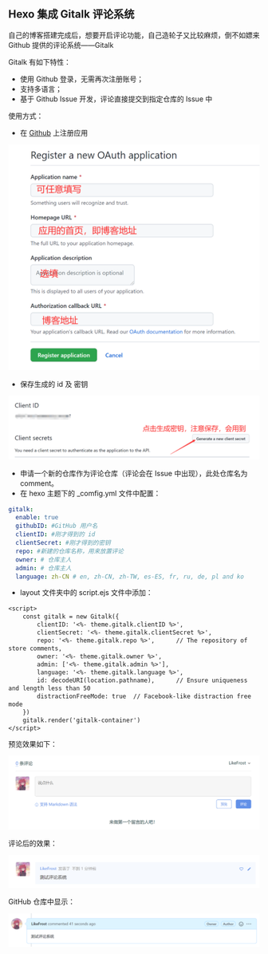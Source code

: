 ## Hexo 集成 Gitalk 评论系统

自己的博客搭建完成后，想要开启评论功能，自己造轮子又比较麻烦，倒不如嫖来 Github 提供的评论系统——Gitalk

Gitalk 有如下特性：

- 使用 Github 登录，无需再次注册账号；
- 支持多语言；
- 基于 Github Issue 开发，评论直接提交到指定仓库的 Issue 中

使用方式：

- 在 [Github](https://github.com/settings/applications/new) 上注册应用

![image-20211215215539259](https://raw.githubusercontent.com/LikeFrost/comment/main/img/image-20211215215539259.png)

- 保存生成的 id 及 密钥

![image-20211215215930128](https://raw.githubusercontent.com/LikeFrost/comment/main/img/image-20211215215930128.png)

- 申请一个新的仓库作为评论仓库（评论会在 Issue 中出现），此处仓库名为 comment。
- 在 hexo 主题下的 _comfig.yml 文件中配置：

```yml
gitalk:
  enable: true
  githubID: #GitHub 用户名
  clientID: #刚才得到的 id
  clientSecret: #刚才得到的密钥
  repo: #新建的仓库名称，用来放置评论
  owner: # 仓库主人
  admin: # 仓库主人
  language: zh-CN # en, zh-CN, zh-TW, es-ES, fr, ru, de, pl and ko
```

- layout 文件夹中的 script.ejs 文件中添加：

```ejs
<script>
    const gitalk = new Gitalk({
        clientID: '<%- theme.gitalk.clientID %>',
        clientSecret: '<%- theme.gitalk.clientSecret %>',
        repo: '<%- theme.gitalk.repo %>',      // The repository of store comments,
        owner: '<%- theme.gitalk.owner %>',
        admin: ['<%- theme.gitalk.admin %>'],
        language: '<%- theme.gitalk.language %>',
        id: decodeURI(location.pathname),      // Ensure uniqueness and length less than 50
        distractionFreeMode: true  // Facebook-like distraction free mode
    })
    gitalk.render('gitalk-container')
</script>
```



预览效果如下：

![image-20211215220909778](https://raw.githubusercontent.com/LikeFrost/comment/main/img/image-20211215220909778.png)

评论后的效果：

![image-20211215220946177](https://raw.githubusercontent.com/LikeFrost/comment/main/img/image-20211215220946177.png)



GitHub 仓库中显示：

![image-20211215221047035](https://raw.githubusercontent.com/LikeFrost/comment/main/img/image-20211215221047035.png)
